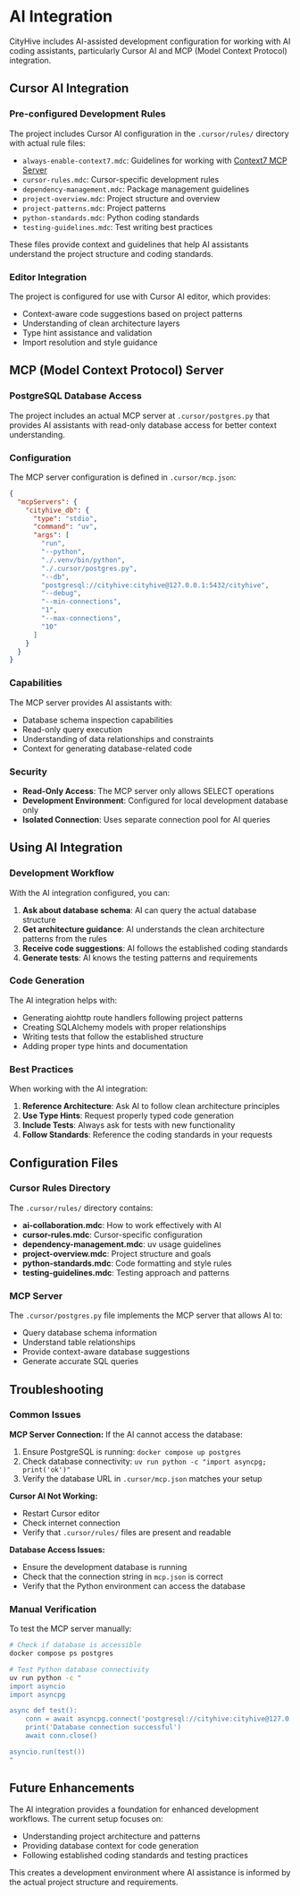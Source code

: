 # AI Integration

CityHive includes AI-assisted development configuration for working with AI coding assistants, particularly Cursor AI and MCP (Model Context Protocol) integration.

## Cursor AI Integration

### Pre-configured Development Rules

The project includes Cursor AI configuration in the `.cursor/rules/` directory with actual rule files:

- `always-enable-context7.mdc`: Guidelines for working with [Context7 MCP Server](https://context7.com)
- `cursor-rules.mdc`: Cursor-specific development rules
- `dependency-management.mdc`: Package management guidelines
- `project-overview.mdc`: Project structure and overview
- `project-patterns.mdc`: Project patterns
- `python-standards.mdc`: Python coding standards
- `testing-guidelines.mdc`: Test writing best practices

These files provide context and guidelines that help AI assistants understand the project structure and coding standards.

### Editor Integration

The project is configured for use with Cursor AI editor, which provides:
- Context-aware code suggestions based on project patterns
- Understanding of clean architecture layers
- Type hint assistance and validation
- Import resolution and style guidance

## MCP (Model Context Protocol) Server

### PostgreSQL Database Access

The project includes an actual MCP server at `.cursor/postgres.py` that provides AI assistants with read-only database access for better context understanding.

### Configuration

The MCP server configuration is defined in `.cursor/mcp.json`:

```json
{
  "mcpServers": {
    "cityhive_db": {
      "type": "stdio",
      "command": "uv",
      "args": [
        "run",
        "--python",
        "./.venv/bin/python",
        "./.cursor/postgres.py",
        "--db",
        "postgresql://cityhive:cityhive@127.0.0.1:5432/cityhive",
        "--debug",
        "--min-connections",
        "1",
        "--max-connections",
        "10"
      ]
    }
  }
}
```

### Capabilities

The MCP server provides AI assistants with:
- Database schema inspection capabilities
- Read-only query execution
- Understanding of data relationships and constraints
- Context for generating database-related code

### Security

- **Read-Only Access**: The MCP server only allows SELECT operations
- **Development Environment**: Configured for local development database only
- **Isolated Connection**: Uses separate connection pool for AI queries

## Using AI Integration

### Development Workflow

With the AI integration configured, you can:

1. **Ask about database schema**: AI can query the actual database structure
2. **Get architecture guidance**: AI understands the clean architecture patterns from the rules
3. **Receive code suggestions**: AI follows the established coding standards
4. **Generate tests**: AI knows the testing patterns and requirements

### Code Generation

The AI integration helps with:
- Generating aiohttp route handlers following project patterns
- Creating SQLAlchemy models with proper relationships
- Writing tests that follow the established structure
- Adding proper type hints and documentation

### Best Practices

When working with the AI integration:

1. **Reference Architecture**: Ask AI to follow clean architecture principles
2. **Use Type Hints**: Request properly typed code generation
3. **Include Tests**: Always ask for tests with new functionality
4. **Follow Standards**: Reference the coding standards in your requests

## Configuration Files

### Cursor Rules Directory

The `.cursor/rules/` directory contains:
- **ai-collaboration.mdc**: How to work effectively with AI
- **cursor-rules.mdc**: Cursor-specific configuration
- **dependency-management.mdc**: uv usage guidelines
- **project-overview.mdc**: Project structure and goals
- **python-standards.mdc**: Code formatting and style rules
- **testing-guidelines.mdc**: Testing approach and patterns

### MCP Server

The `.cursor/postgres.py` file implements the MCP server that allows AI to:
- Query database schema information
- Understand table relationships
- Provide context-aware database suggestions
- Generate accurate SQL queries

## Troubleshooting

### Common Issues

**MCP Server Connection:**
If the AI cannot access the database:
1. Ensure PostgreSQL is running: `docker compose up postgres`
2. Check database connectivity: `uv run python -c "import asyncpg; print('ok')"`
3. Verify the database URL in `.cursor/mcp.json` matches your setup

**Cursor AI Not Working:**
- Restart Cursor editor
- Check internet connection
- Verify that `.cursor/rules/` files are present and readable

**Database Access Issues:**
- Ensure the development database is running
- Check that the connection string in `mcp.json` is correct
- Verify that the Python environment can access the database

### Manual Verification

To test the MCP server manually:
```bash
# Check if database is accessible
docker compose ps postgres

# Test Python database connectivity
uv run python -c "
import asyncio
import asyncpg

async def test():
    conn = await asyncpg.connect('postgresql://cityhive:cityhive@127.0.0.1:5432/cityhive')
    print('Database connection successful')
    await conn.close()

asyncio.run(test())
"
```

## Future Enhancements

The AI integration provides a foundation for enhanced development workflows. The current setup focuses on:
- Understanding project architecture and patterns
- Providing database context for code generation
- Following established coding standards and testing practices

This creates a development environment where AI assistance is informed by the actual project structure and requirements.
